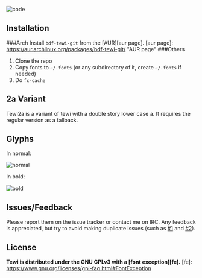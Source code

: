 ![code](http://goput.it/q4y.png)

Installation
------------
###Arch
Install `bdf-tewi-git` from the [AUR][aur page].
[aur page]: https://aur.archlinux.org/packages/bdf-tewi-git/ "AUR page"
###Others
1. Clone the repo
2. Copy fonts to `~/.fonts` (or any subdirectory of it, create `~/.fonts` if needed)
3. Do `fc-cache`

2a Variant
----------
Tewi2a is a variant of tewi with a double story lower case a. It requires
the regular version as a fallback.

Glyphs
------
In normal:

![normal](http://goput.it/iueg.png)

In bold:

![bold](http://goput.it/qlk.png)

Issues/Feedback
---------------
Please report them on the issue tracker or contact me on IRC. Any feedback
is appreciated, but try to avoid making duplicate issues (such as
[#1](https://github.com/neeee/tewi-font/issues/1) and
[#2](https://github.com/neeee/tewi-font/issues/2)).

License
-------
**Tewi is distributed under the GNU GPLv3 with a [font exception][fe].**
[fe]: https://www.gnu.org/licenses/gpl-faq.html#FontException
